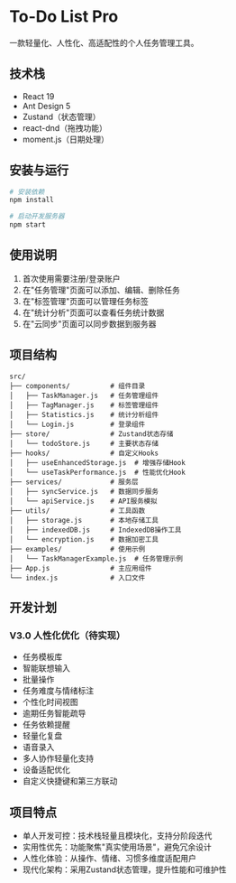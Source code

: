 # To-Do List Pro

一款轻量化、人性化、高适配性的个人任务管理工具。

## 技术栈

- React 19
- Ant Design 5
- Zustand（状态管理）
- react-dnd（拖拽功能）
- moment.js（日期处理）

## 安装与运行

```bash
# 安装依赖
npm install

# 启动开发服务器
npm start
```

## 使用说明

1. 首次使用需要注册/登录账户
2. 在"任务管理"页面可以添加、编辑、删除任务
3. 在"标签管理"页面可以管理任务标签
4. 在"统计分析"页面可以查看任务统计数据
5. 在"云同步"页面可以同步数据到服务器

## 项目结构

```
src/
├── components/          # 组件目录
│   ├── TaskManager.js   # 任务管理组件
│   ├── TagManager.js    # 标签管理组件
│   ├── Statistics.js    # 统计分析组件
│   └── Login.js         # 登录组件
├── store/               # Zustand状态存储
│   └── todoStore.js     # 主要状态存储
├── hooks/               # 自定义Hooks
│   ├── useEnhancedStorage.js  # 增强存储Hook
│   └── useTaskPerformance.js  # 性能优化Hook
├── services/            # 服务层
│   ├── syncService.js   # 数据同步服务
│   └── apiService.js    # API服务模拟
├── utils/               # 工具函数
│   ├── storage.js       # 本地存储工具
│   ├── indexedDB.js     # IndexedDB操作工具
│   └── encryption.js    # 数据加密工具
├── examples/            # 使用示例
│   └── TaskManagerExample.js  # 任务管理示例
├── App.js               # 主应用组件
└── index.js             # 入口文件
```

## 开发计划

### V3.0 人性化优化（待实现）
- 任务模板库
- 智能联想输入
- 批量操作
- 任务难度与情绪标注
- 个性化时间视图
- 逾期任务智能疏导
- 任务依赖提醒
- 轻量化复盘
- 语音录入
- 多人协作轻量化支持
- 设备适配优化
- 自定义快捷键和第三方联动

## 项目特点

- 单人开发可控：技术栈轻量且模块化，支持分阶段迭代
- 实用性优先：功能聚焦"真实使用场景"，避免冗余设计
- 人性化体验：从操作、情绪、习惯多维度适配用户
- 现代化架构：采用Zustand状态管理，提升性能和可维护性